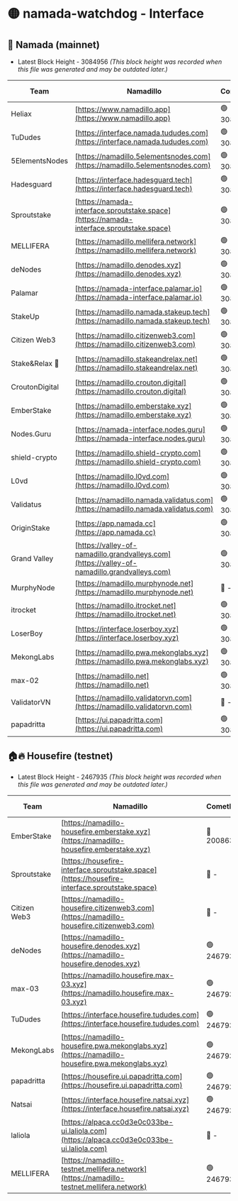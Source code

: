 # 🟡 namada-watchdog - Interface

## 🚀 Namada (mainnet)
- Latest Block Height - 3084956 *(This block height was recorded when this file was generated and may be outdated later.)*

| Team | Namadillo | CometBFT | Indexer | MASP Indexer |
|-|-|-|-|-|
| Heliax | [https://www.namadillo.app](https://www.namadillo.app) | 🟢 3084940 | 🟢 3084940 | 🟢 3084940 |
| TuDudes | [https://interface.namada.tududes.com](https://interface.namada.tududes.com) | 🟢 3084941 | 🟢 3084941 | 🟢 3084940 |
| 5ElementsNodes | [https://namadillo.5elementsnodes.com](https://namadillo.5elementsnodes.com) | 🟢 3084941 | 🟢 3084941 | 🟢 3084941 |
| Hadesguard | [https://interface.hadesguard.tech](https://interface.hadesguard.tech) | 🟢 3084942 | 🟢 3084941 | 🟢 3084941 |
| Sproutstake | [https://namada-interface.sproutstake.space](https://namada-interface.sproutstake.space) | 🟢 3084942 | 🟢 3084942 | 🔴 2519148 |
| MELLIFERA | [https://namadillo.mellifera.network](https://namadillo.mellifera.network) | 🟢 3084943 | 🟢 3084943 | 🟢 3084942 |
| deNodes | [https://namadillo.denodes.xyz](https://namadillo.denodes.xyz) | 🟢 3084943 | 🟢 3084943 | 🟢 3084943 |
| Palamar | [https://namada-interface.palamar.io](https://namada-interface.palamar.io) | 🟢 3084944 | 🟢 3084944 | 🟢 3084944 |
| StakeUp | [https://namadillo.namada.stakeup.tech](https://namadillo.namada.stakeup.tech) | 🟢 3084944 | 🟢 3084944 | 🟢 3084945 |
| Citizen Web3 | [https://namadillo.citizenweb3.com](https://namadillo.citizenweb3.com) | 🟢 3084945 | 🟢 3084945 | 🟢 3084945 |
| Stake&Relax 🦥 | [https://namadillo.stakeandrelax.net](https://namadillo.stakeandrelax.net) | 🟢 3084946 | 🟢 3084946 | 🟢 3084946 |
| CroutonDigital | [https://namadillo.crouton.digital](https://namadillo.crouton.digital) | 🟢 3084946 | 🟢 3084946 | 🟢 3084946 |
| EmberStake | [https://namadillo.emberstake.xyz](https://namadillo.emberstake.xyz) | 🟢 3084947 | 🟢 3084947 | 🟢 3084947 |
| Nodes.Guru | [https://namada-interface.nodes.guru](https://namada-interface.nodes.guru) | 🟢 3084947 | 🟢 3084947 | 🟢 3084947 |
| shield-crypto | [https://namadillo.shield-crypto.com](https://namadillo.shield-crypto.com) | 🟢 3084948 | 🟢 3084947 | 🟢 3084947 |
| L0vd | [https://namadillo.l0vd.com](https://namadillo.l0vd.com) | 🟢 3084948 | 🟢 3084948 | 🟢 3084948 |
| Validatus | [https://namadillo.namada.validatus.com](https://namadillo.namada.validatus.com) | 🟢 3084949 | 🟢 3084949 | 🟢 3084949 |
| OriginStake | [https://app.namada.cc](https://app.namada.cc) | 🟢 3084950 | 🟢 3084950 | 🟢 3084949 |
| Grand Valley | [https://valley-of-namadillo.grandvalleys.com](https://valley-of-namadillo.grandvalleys.com) | 🟢 3084950 | 🟢 3084949 | 🟢 3084950 |
| MurphyNode | [https://namadillo.murphynode.net](https://namadillo.murphynode.net) | 🔴 - | 🔴 - | 🔴 - |
| itrocket | [https://namadillo.itrocket.net](https://namadillo.itrocket.net) | 🟢 3084952 | 🟢 3084952 | 🟢 3084952 |
| LoserBoy | [https://interface.loserboy.xyz](https://interface.loserboy.xyz) | 🟢 3084953 | 🟢 3084953 | 🟢 3084953 |
| MekongLabs | [https://namadillo.pwa.mekonglabs.xyz](https://namadillo.pwa.mekonglabs.xyz) | 🟢 3084953 | 🟢 3084953 | 🟢 3084953 |
| max-02 | [https://namadillo.net](https://namadillo.net) | 🟢 3084954 | 🟢 3084954 | 🟢 3084954 |
| ValidatorVN | [https://namadillo.validatorvn.com](https://namadillo.validatorvn.com) | 🔴 - | 🔴 - | 🔴 - |
| papadritta | [https://ui.papadritta.com](https://ui.papadritta.com) | 🟢 3084956 | 🟢 3084956 | 🟢 3084956 |

## 🏠🔥 Housefire (testnet)
- Latest Block Height - 2467935 *(This block height was recorded when this file was generated and may be outdated later.)*

| Team | Namadillo | CometBFT | Indexer | MASP Indexer |
|-|-|-|-|-|
| EmberStake | [https://namadillo-housefire.emberstake.xyz](https://namadillo-housefire.emberstake.xyz) | 🔴 2008636 | 🔴 - | 🔴 - |
| Sproutstake | [https://housefire-interface.sproutstake.space](https://housefire-interface.sproutstake.space) | 🔴 - | 🔴 - | 🔴 - |
| Citizen Web3 | [https://namadillo-housefire.citizenweb3.com](https://namadillo-housefire.citizenweb3.com) | 🔴 - | 🔴 - | 🔴 - |
| deNodes | [https://namadillo-housefire.denodes.xyz](https://namadillo-housefire.denodes.xyz) | 🟢 2467931 | 🟢 2467931 | 🟢 2467931 |
| max-03 | [https://namadillo.housefire.max-03.xyz](https://namadillo.housefire.max-03.xyz) | 🟢 2467931 | 🔴 2167206 | 🟢 2467931 |
| TuDudes | [https://interface.housefire.tududes.com](https://interface.housefire.tududes.com) | 🟢 2467932 | 🟢 2467932 | 🟢 2467932 |
| MekongLabs | [https://namadillo-housefire.pwa.mekonglabs.xyz](https://namadillo-housefire.pwa.mekonglabs.xyz) | 🟢 2467932 | 🟢 2467932 | 🟢 2467932 |
| papadritta | [https://housefire.ui.papadritta.com](https://housefire.ui.papadritta.com) | 🟢 2467932 | 🟢 2467932 | 🟢 2467932 |
| Natsai | [https://interface.housefire.natsai.xyz](https://interface.housefire.natsai.xyz) | 🟢 2467933 | 🟢 2467933 | 🟢 2467933 |
| laliola | [https://alpaca.cc0d3e0c033be-ui.laliola.com](https://alpaca.cc0d3e0c033be-ui.laliola.com) | 🔴 - | 🔴 - | 🔴 - |
| MELLIFERA | [https://namadillo-testnet.mellifera.network](https://namadillo-testnet.mellifera.network) | 🟢 2467935 | 🟢 2467934 | 🟢 2467935 |

